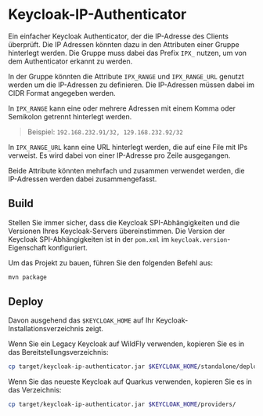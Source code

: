 # Keycloak-IP-Authenticator

Ein einfacher Keycloak Authenticator, der die IP-Adresse des Clients überprüft. Die IP Adressen
könnten dazu in den Attributen einer Gruppe hinterlegt werden. Die Gruppe muss dabei das
Prefix `IPX_` nutzen, um von dem Authenticator erkannt zu werden.

In der Gruppe könnten die Attribute `IPX_RANGE` und `IPX_RANGE_URL` genutzt werden um die
IP-Adressen
zu definieren. Die IP-Adressen müssen dabei im CIDR Format angegeben werden.

In `IPX_RANGE` kann eine oder mehrere Adressen mit einem Komma oder Semikolon getrennt hinterlegt
werden.
> Beispiel: `192.168.232.91/32, 129.168.232.92/32`

In `IPX_RANGE_URL` kann eine URL hinterlegt werden, die auf eine File mit IPs verweist. Es wird
dabei von
einer IP-Adresse pro Zeile ausgegangen.

Beide Attribute könnten mehrfach und zusammen verwendet werden, die IP-Adressen werden dabei
zusammengefasst.

## Build

Stellen Sie immer sicher, dass die Keycloak SPI-Abhängigkeiten und die Versionen Ihres
Keycloak-Servers übereinstimmen. Die Version der Keycloak SPI-Abhängigkeiten ist in der `pom.xml`
im `keycloak.version`-Eigenschaft konfiguriert.

Um das Projekt zu bauen, führen Sie den folgenden Befehl aus:

```bash
mvn package
```

## Deploy

Davon ausgehend das `$KEYCLOAK_HOME` auf Ihr Keycloak-Installationsverzeichnis zeigt.

Wenn Sie ein Legacy Keycloak auf WildFly verwenden, kopieren Sie es in das
Bereitstellungsverzeichnis:

```bash
cp target/keycloak-ip-authenticator.jar $KEYCLOAK_HOME/standalone/deployments/
```

Wenn Sie das neueste Keycloak auf Quarkus verwenden, kopieren Sie es in das Verzeichnis:

```bash
cp target/keycloak-ip-authenticator.jar $KEYCLOAK_HOME/providers/
```
